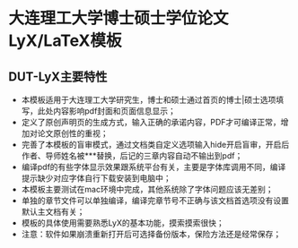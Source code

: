 # 大连理工大学博士硕士学位论文LyX/LaTeX模板

## DUT-LyX主要特性
*  本模板适用于大连理工大学研究生，博士和硕士通过首页的博士|硕士选项填写，此处内容影响pdf封面和页面信息显示；
*  定义了原创声明页的生成方式，输入正确的承诺内容，PDF才可编译正常，增加对论文原创性的重视；
*  完善了本模板的盲审模式，通过文档类自定义选项输入hide开启盲审，开启后作者、导师姓名被***替换，后记的三章内容自动不输出到pdf；
*  编译pdf的有些字体显示效果跟系统平台有关，主要是字体库调用不同，编译提示缺少对应字体自行下载安装到电脑中；
*  本模板主要测试在mac环境中完成，其他系统除了字体问题应该无差别；
*  单独的章节文件可以单独编译，编译完章节号不正确与该文档首选项没有设置默认主文档有关；
*  模板的具体使用需要熟悉LyX的基本功能，摸索摸索很快；
*  注意：软件如果崩溃重新打开后可选择备份版本，保险方法还是经常保存；
